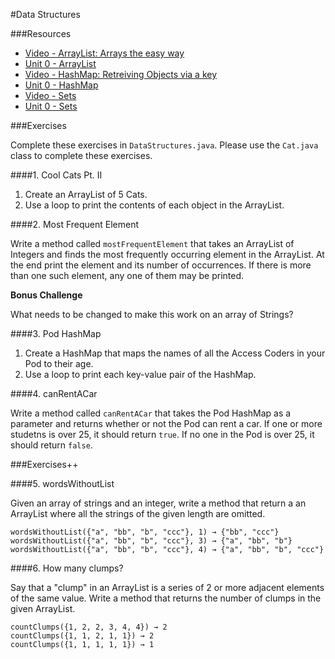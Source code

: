 #Data Structures

###Resources

* [Video - ArrayList: Arrays the easy way](https://www.udemy.com/java-tutorial/#/lecture/161106)
* [Unit 0 - ArrayList](https://github.com/accesscode-2-1/unit-0/blob/master/lessons/week-3/2015-03-24_arraylists.md)
* [Video - HashMap: Retreiving Objects via a key](https://www.udemy.com/java-tutorial/#/lecture/161682)
* [Unit 0 - HashMap](https://github.com/accesscode-2-1/unit-0/blob/master/lessons/week-4/2015-03-29.md)
* [Video - Sets](https://www.udemy.com/java-tutorial/#/lecture/174878)
* [Unit 0 - Sets](https://github.com/accesscode-2-1/unit-0/blob/master/lessons/week-4/2015-04-02_sets.md)

###Exercises

Complete these exercises in `DataStructures.java`. Please use the `Cat.java` class to complete these exercises.

####1. Cool Cats Pt. II

1. Create an ArrayList of 5 Cats.
2. Use a loop to print the contents of each object in the ArrayList.

####2. Most Frequent Element

Write a method called `mostFrequentElement` that takes an ArrayList of Integers and finds the most frequently occurring element in the ArrayList. At the end print the element and its number of occurrences. If there is more than one such element, any one of them may be printed.

**Bonus Challenge**

What needs to be changed to make this work on an array of Strings?

####3. Pod HashMap

1. Create a HashMap that maps the names of all the Access Coders in your Pod to their age.
2. Use a loop to print each key-value pair of the HashMap.

####4. canRentACar

Write a method called `canRentACar` that takes the Pod HashMap as a parameter and returns whether or not the Pod can rent a car. If one or more studetns is over 25, it should return `true`. If no one in the Pod is over 25, it should return `false`.

###Exercises++

####5. wordsWithoutList

Given an array of strings and an integer, write a method that return a an ArrayList where all the strings of the given length are omitted.

```
wordsWithoutList({"a", "bb", "b", "ccc"}, 1) → {"bb", "ccc"}
wordsWithoutList({"a", "bb", "b", "ccc"}, 3) → {"a", "bb", "b"}
wordsWithoutList({"a", "bb", "b", "ccc"}, 4) → {"a", "bb", "b", "ccc"}
```

####6. How many clumps?

Say that a "clump" in an ArrayList is a series of 2 or more adjacent elements of the same value. Write a method that returns the number of clumps in the given ArrayList.

```
countClumps({1, 2, 2, 3, 4, 4}) → 2
countClumps({1, 1, 2, 1, 1}) → 2
countClumps({1, 1, 1, 1, 1}) → 1
```
